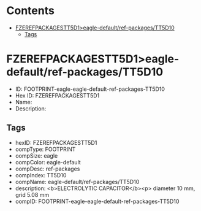 



Contents
========

* [FZEREFPACKAGESTT5D1>eagle-default/ref-packages/TT5D10](#fzerefpackagestt5d1eagle-defaultref-packagestt5d10)
	* [Tags](#tags)

# FZEREFPACKAGESTT5D1>eagle-default/ref-packages/TT5D10

- ID: FOOTPRINT-eagle-eagle-default-ref-packages-TT5D10
- Hex ID: FZEREFPACKAGESTT5D1
- Name: 
- Description: 

## Tags

- hexID: FZEREFPACKAGESTT5D1
- oompType: FOOTPRINT
- oompSize: eagle
- oompColor: eagle-default
- oompDesc: ref-packages
- oompIndex: TT5D10
- oompName: eagle-default/ref-packages/TT5D10
- description: &lt;b&gt;ELECTROLYTIC CAPACITOR&lt;/b&gt;&lt;p&gt;&#xD;
diameter 10 mm, grid 5.08 mm
- oompID: FOOTPRINT-eagle-eagle-default-ref-packages-TT5D10
